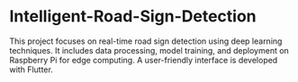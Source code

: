 # Intelligent-Road-Sign-Detection
This project focuses on real-time road sign detection using deep learning techniques. It includes data processing, model training, and deployment on Raspberry Pi for edge computing. A user-friendly interface is developed with Flutter.
